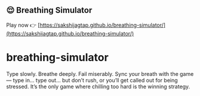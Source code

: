 ## 😌 Breathing Simulator

Play now 👉 [https://sakshijagtap.github.io/breathing-simulator/](https://sakshijagtap.github.io/breathing-simulator/)

# breathing-simulator
Type slowly. Breathe deeply. Fail miserably. Sync your breath with the game — type in... type out... but don’t rush, or you’ll get called out for being stressed. It’s the only game where chilling too hard is the winning strategy.

